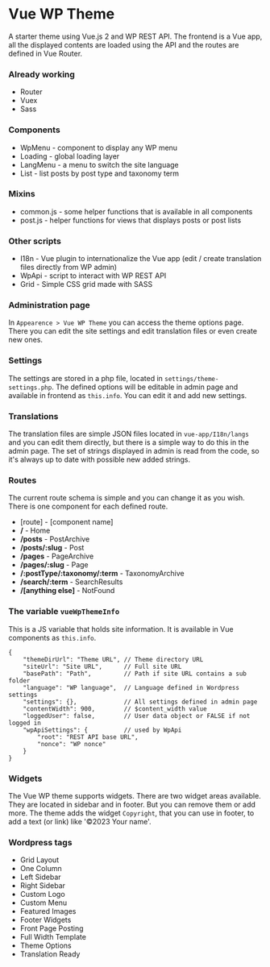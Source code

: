 ﻿# Vue WP Theme

A starter theme using Vue.js 2 and WP REST API.
The frontend is a Vue app, all the displayed contents are loaded using the API and the routes are defined in Vue Router. 

### Already working
* Router
* Vuex
* Sass

### Components
* WpMenu - component to display any WP menu
* Loading - global loading layer
* LangMenu - a menu to switch the site language
* List - list posts by post type and taxonomy term

### Mixins
* common.js - some helper functions that is available in all components
* post.js - helper functions for views that displays posts or post lists

### Other scripts
* I18n - Vue plugin to internationalize the Vue app
   (edit / create translation files directly from WP admin)
* WpApi - script to interact with WP REST API
* Grid - Simple CSS grid made with SASS

### Administration page
In `Appearence > Vue WP Theme` you can access the theme options page. There you can edit the site settings and edit translation files or even create new ones.

### Settings
The settings are stored in a php file, located in `settings/theme-settings.php`. The defined options will be editable in admin page and available in frontend as `this.info`. You can edit it and add new settings.

### Translations
The translation files are simple JSON files located in `vue-app/I18n/langs` and you can edit them directly, but there is a simple way to do this in the admin page. The set of strings displayed in admin is read from the code, so it's always up to date with possible new added strings.

### Routes
The current route schema is simple and you can change it as you wish. There is one component for each defined route.

* [route] - [component name]
* **/** - Home
* **/posts** - PostArchive
* **/posts/:slug** - Post
* **/pages** - PageArchive
* **/pages/:slug** - Page
* **/:postType/:taxonomy/:term** - TaxonomyArchive
* **/search/:term** - SearchResults
* **/[anything else]** - NotFound

### The variable `vueWpThemeInfo`
This is a JS variable that holds site information. It is available in Vue components as `this.info`.

	{
		"themeDirUrl": "Theme URL", // Theme directory URL
		"siteUrl": "Site URL",      // Full site URL
		"basePath": "Path",         // Path if site URL contains a sub folder
		"language": "WP language",  // Language defined in Wordpress settings
		"settings": {},             // All settings defined in admin page
		"contentWidth": 900,        // $content_width value
		"loggedUser": false,        // User data object or FALSE if not logged in 
		"wpApiSettings": {          // used by WpApi
			"root": "REST API base URL",
			"nonce": "WP nonce"
		}
	}

### Widgets
The Vue WP theme supports widgets. There are two widget areas available. They are located in sidebar and in footer. But you can remove them or add more.
The theme adds the widget `Copyright`, that you can use in footer, to add a text (or link) like '&copy;2023 Your name'.

### Wordpress tags
 * Grid Layout
 * One Column
 * Left Sidebar
 * Right Sidebar
 * Custom Logo
 * Custom Menu
 * Featured Images
 * Footer Widgets
 * Front Page Posting
 * Full Width Template
 * Theme Options
 * Translation Ready